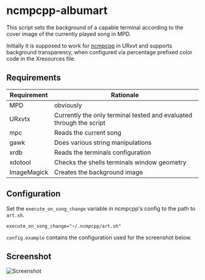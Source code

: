 # ncmpcpp-albumart

This script sets the background of a capable terminal according to the cover
image of the currently played song in MPD.
 
Initially it is supposed to work for [ncmpcpp](https://rybczak.net/ncmpcpp/)
in URxvt and supports background transparency, when configured via percentage
prefixed color code in the Xresources file.

## Requirements

| Requirement | Rationale                                                           |
|-------------|---------------------------------------------------------------------|
| MPD         | obviously                                                           |
| URxvtx      | Currently the only terminal tested and evaluated through the script |
| mpc         | Reads the current song                                              |
| gawk        | Does various string manipulations                                   |
| xrdb        | Reads the terminals configuration                                   |
| xdotool     | Checks the shells terminals window geometry                         |
| ImageMagick | Creates the background image                                        |

## Configuration

Set the `execute_on_song_change` variable in ncmpcpp's config to the path to
`art.sh`.

```
execute_on_song_change="~/.ncmpcpp/art.sh"
```

`config.example` contains the configuration used for the screenshot below.

## Screenshot

![Screenshot](https://raw.githubusercontent.com/haemka/ncmpcc-albumart/master/screenshot.png)
